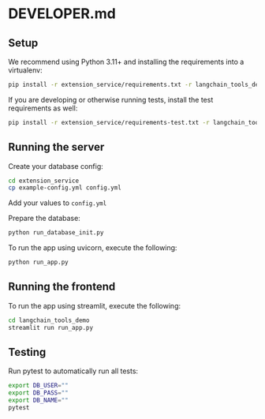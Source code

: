 # DEVELOPER.md

## Setup

We recommend using Python 3.11+ and installing the requirements into a virtualenv:
```bash
pip install -r extension_service/requirements.txt -r langchain_tools_demo/requirements.txt
```

If you are developing or otherwise running tests, install the test requirements as well:
```bash
pip install -r extension_service/requirements-test.txt -r langchain_tools_demo/requirements-test.txt
```

## Running the server

Create your database config:
```bash
cd extension_service
cp example-config.yml config.yml
```

Add your values to `config.yml`

Prepare the database:
```bash
python run_database_init.py
```

To run the app using uvicorn, execute the following:
```bash
python run_app.py
```

## Running the frontend

To run the app using streamlit, execute the following:
```bash
cd langchain_tools_demo
streamlit run run_app.py
```

## Testing

Run pytest to automatically run all tests:
```bash
export DB_USER=""
export DB_PASS=""
export DB_NAME=""
pytest
```

